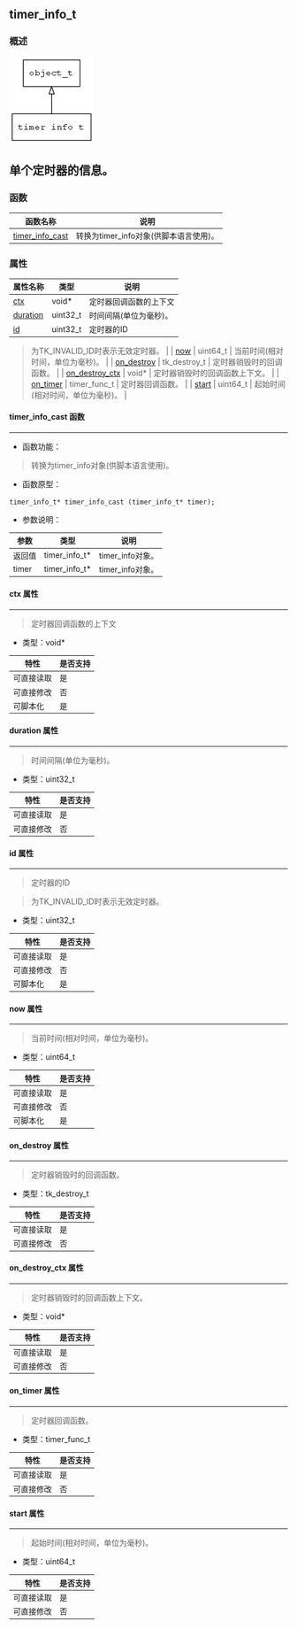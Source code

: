 ## timer\_info\_t
### 概述
![image](images/timer_info_t_0.png)

单个定时器的信息。
----------------------------------
### 函数
<p id="timer_info_t_methods">

| 函数名称 | 说明 | 
| -------- | ------------ | 
| <a href="#timer_info_t_timer_info_cast">timer\_info\_cast</a> | 转换为timer_info对象(供脚本语言使用)。 |
### 属性
<p id="timer_info_t_properties">

| 属性名称 | 类型 | 说明 | 
| -------- | ----- | ------------ | 
| <a href="#timer_info_t_ctx">ctx</a> | void* | 定时器回调函数的上下文 |
| <a href="#timer_info_t_duration">duration</a> | uint32\_t | 时间间隔(单位为毫秒)。 |
| <a href="#timer_info_t_id">id</a> | uint32\_t | 定时器的ID

 > 为TK\_INVALID\_ID时表示无效定时器。 |
| <a href="#timer_info_t_now">now</a> | uint64\_t | 当前时间(相对时间，单位为毫秒)。 |
| <a href="#timer_info_t_on_destroy">on\_destroy</a> | tk\_destroy\_t | 定时器销毁时的回调函数。 |
| <a href="#timer_info_t_on_destroy_ctx">on\_destroy\_ctx</a> | void* | 定时器销毁时的回调函数上下文。 |
| <a href="#timer_info_t_on_timer">on\_timer</a> | timer\_func\_t | 定时器回调函数。 |
| <a href="#timer_info_t_start">start</a> | uint64\_t | 起始时间(相对时间，单位为毫秒)。 |
#### timer\_info\_cast 函数
-----------------------

* 函数功能：

> <p id="timer_info_t_timer_info_cast">转换为timer_info对象(供脚本语言使用)。

* 函数原型：

```
timer_info_t* timer_info_cast (timer_info_t* timer);
```

* 参数说明：

| 参数 | 类型 | 说明 |
| -------- | ----- | --------- |
| 返回值 | timer\_info\_t* | timer\_info对象。 |
| timer | timer\_info\_t* | timer\_info对象。 |
#### ctx 属性
-----------------------
> <p id="timer_info_t_ctx">定时器回调函数的上下文

* 类型：void*

| 特性 | 是否支持 |
| -------- | ----- |
| 可直接读取 | 是 |
| 可直接修改 | 否 |
| 可脚本化   | 是 |
#### duration 属性
-----------------------
> <p id="timer_info_t_duration">时间间隔(单位为毫秒)。

* 类型：uint32\_t

| 特性 | 是否支持 |
| -------- | ----- |
| 可直接读取 | 是 |
| 可直接修改 | 否 |
#### id 属性
-----------------------
> <p id="timer_info_t_id">定时器的ID

 > 为TK\_INVALID\_ID时表示无效定时器。

* 类型：uint32\_t

| 特性 | 是否支持 |
| -------- | ----- |
| 可直接读取 | 是 |
| 可直接修改 | 否 |
| 可脚本化   | 是 |
#### now 属性
-----------------------
> <p id="timer_info_t_now">当前时间(相对时间，单位为毫秒)。

* 类型：uint64\_t

| 特性 | 是否支持 |
| -------- | ----- |
| 可直接读取 | 是 |
| 可直接修改 | 否 |
| 可脚本化   | 是 |
#### on\_destroy 属性
-----------------------
> <p id="timer_info_t_on_destroy">定时器销毁时的回调函数。

* 类型：tk\_destroy\_t

| 特性 | 是否支持 |
| -------- | ----- |
| 可直接读取 | 是 |
| 可直接修改 | 否 |
#### on\_destroy\_ctx 属性
-----------------------
> <p id="timer_info_t_on_destroy_ctx">定时器销毁时的回调函数上下文。

* 类型：void*

| 特性 | 是否支持 |
| -------- | ----- |
| 可直接读取 | 是 |
| 可直接修改 | 否 |
#### on\_timer 属性
-----------------------
> <p id="timer_info_t_on_timer">定时器回调函数。

* 类型：timer\_func\_t

| 特性 | 是否支持 |
| -------- | ----- |
| 可直接读取 | 是 |
| 可直接修改 | 否 |
#### start 属性
-----------------------
> <p id="timer_info_t_start">起始时间(相对时间，单位为毫秒)。

* 类型：uint64\_t

| 特性 | 是否支持 |
| -------- | ----- |
| 可直接读取 | 是 |
| 可直接修改 | 否 |
